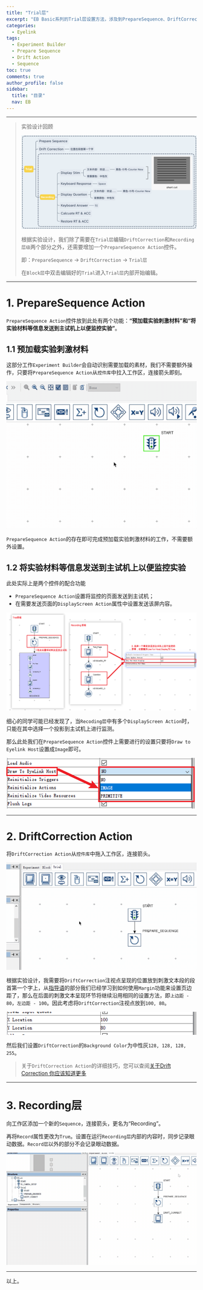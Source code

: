 ```yaml
---
title: "Trial层"
excerpt: "EB Basic系列的Trial层设置方法，涉及到PrepareSequence、DriftCorrection和Sequence等。"
categories:
  - Eyelink
tags:
  - Experiment Builder
  - Prepare Sequence
  - Drift Action
  - Sequence
toc: true
comments: true
author_profile: false
sidebar:
  title: "目录"
  nav: EB
---
```


---

>实验设计回顾
>
>![eb_exp_design_trial_level](/assets/images/eb_exp_design_trial_level.png)
>
>根据实验设计，我们除了需要在`Trial层`编辑`DriftCorrection`和`Recording层级`两个部分之外，还需要增加一个`PrepareSequence Action`控件。
>
>即：`PrepareSequence` -> `DriftCorrection` -> `Trial层`
>
>在`Block层`中双击编辑好的`Trial`进入`Trial层`内部开始编辑。

---

# 1. PrepareSequence Action

`PrepareSequence Action`控件放到此处有两个功能：**“预加载实验刺激材料”**和**“将实验材料等信息发送到主试机上以便监控实验”**。

## 1.1 预加载实验刺激材料

这部分工作`Experiment Builder`会自动识别需要加载的素材，我们不需要额外操作，只要将`PrepareSequence Action`从`控件库`中拉入工作区，连接箭头即刻。

![eb_add_preparesequence](/assets/images/eb_add_preparesequence.gif)

`PrepareSequence Action`的存在即可完成预加载实验刺激材料的工作，不需要额外设置。

## 1.2 将实验材料等信息发送到主试机上以便监控实验

此处实际上是两个控件的配合功能

* `PrepareSequence Action`设置将监控的页面发送到主试机；
* 在需要发送页面的`DisplayScreen Action`属性中设置发送该屏内容。

![eb_use_host_display_logic](/assets/images/eb_use_host_display_logic.png)

细心的同学可能已经发现了，当`Recoding层`中有多个`DisplayScreen Action`时，只能在其中选择一个投影到主试机上进行监测。

那么此处我们在`PrepareSequence Action`控件上需要进行的设置只要将`Draw to Eyelink Host`设置成`Image`即可。

![eb_set_prepare_sequence](/assets/images/eb_set_prepare_sequence.png)

---

# 2. DriftCorrection Action

将`DriftCorrection Action`从`控件库`中拖入工作区，连接箭头。

![eb_add_drift](/assets/images/eb_add_drift.gif)

根据实验设计，我需要将`DriftCorrection`注视点呈现的位置放到刺激文本段的段首第一个字上，从[指导语](/eyelink/Experiment_Level/#1-指导语)的部分我们已经学习到如何使用`Margin`功能来设置页边距了，那么在后面的刺激文本呈现环节将继续沿用相同的设置方法，即`上边距 - 80`，`左边距 - 100`。因此考虑将`DriftCorrection`注视点放到`100, 80`。

![eb_set_drift_location](/assets/images/eb_set_drift_location.png)

然后我们设置`DriftCorrection`的`Background Color`为中性灰`128, 128, 128, 255`。

>关于`DriftCorrection Action`的详细技巧，您可以查阅[关于Drift Correction 你应该知道更多](/eyelink/Drift/)

---

# 3. Recording层

向工作区添加一个新的`Sequence`，连接箭头，更名为“Recording”。

再将`Record`属性更改为`True`。设置在运行`Recording层`内部的内容时，同步记录眼动数据。`Record层`以外的部分不会记录眼动数据。

![eb_add_record_level](/assets/images/eb_add_record_level.gif)

---

以上。